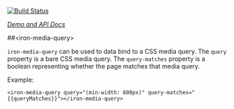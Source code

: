 
<!---

This README is automatically generated from the comments in these files:
iron-media-query.html

Edit those files, and our readme bot will duplicate them over here!
Edit this file, and the bot will squash your changes :)

-->

[![Build Status](https://travis-ci.org/PolymerElements/iron-media-query.svg?branch=master)](https://travis-ci.org/PolymerElements/iron-media-query)

_[Demo and API Docs](https://elements.polymer-project.org/elements/iron-media-query)_


##&lt;iron-media-query&gt;


`iron-media-query` can be used to data bind to a CSS media query.
The `query` property is a bare CSS media query.
The `query-matches` property is a boolean representing whether the page matches that media query.

Example:

    <iron-media-query query="(min-width: 600px)" query-matches="{{queryMatches}}"></iron-media-query>



